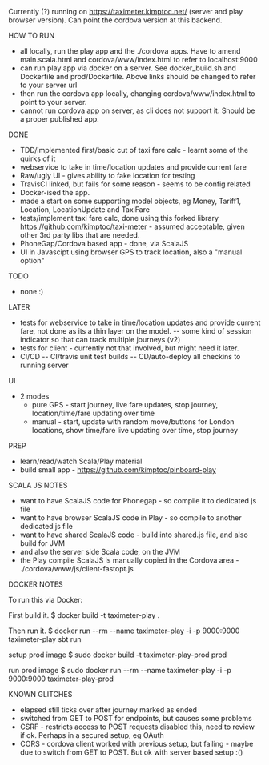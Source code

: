 Currently (?) running on https://taximeter.kimptoc.net/ (server and play browser version).
Can point the cordova version at this backend.

HOW TO RUN
- all locally, run the play app and the ./cordova apps.  Have to amend main.scala.html and cordova/www/index.html to refer to localhost:9000
- can run play app via docker on a server. See docker_build.sh and Dockerfile and prod/Dockerfile. Above links should be changed to refer to your server url
- then run the cordova app locally, changing cordova/www/index.html to point to your server.
- cannot run cordova app on server, as cli does not support it.  Should be a proper published app.

DONE
- TDD/implemented first/basic cut of taxi fare calc - learnt some of the quirks of it
- webservice to take in time/location updates and provide current fare
- Raw/ugly UI - gives ability to fake location for testing
- TravisCI linked, but fails for some reason - seems to be config related
- Docker-ised the app.
- made a start on some supporting model objects, eg Money, Tariff1, Location, LocationUpdate and TaxiFare
- tests/implement taxi fare calc, done using this forked library https://github.com/kimptoc/taxi-meter - assumed acceptable, given other 3rd party libs that are needed.
- PhoneGap/Cordova based app - done, via ScalaJS
- UI in Javascipt using browser GPS to track location, also a "manual option"

TODO 
- none :) 

LATER

- tests for webservice to take in time/location updates and provide current fare, not done as its a thin layer on the model.
-- some kind of session indicator so that can track multiple journeys (v2)
- tests for client - currently not that involved, but might need it later.
- CI/CD
-- CI/travis unit test builds
-- CD/auto-deploy all checkins to running server

UI
- 2 modes
  - pure GPS - start journey, live fare updates, stop journey, location/time/fare updating over time
  - manual - start, update with random move/buttons for London locations, show time/fare live updating over time, stop journey




PREP

- learn/read/watch Scala/Play material
- build small app - https://github.com/kimptoc/pinboard-play


SCALA JS NOTES
- want to have ScalaJS code for Phonegap - so compile it to dedicated js file
- want to have browser ScalaJS code in Play - so compile to another dedicated js file
- want to have shared ScalaJS code - build into shared.js file, and also build for JVM
- and also the server side Scala code, on the JVM
- the Play compile ScalaJS is manually copied in the Cordova area - ./cordova/www/js/client-fastopt.js 



DOCKER NOTES

To run this via Docker:

First build it.
$ docker build -t taximeter-play .

Then run it.
$ docker run --rm --name taximeter-play -i -p 9000:9000 taximeter-play sbt run

setup prod image
$ sudo docker build -t taximeter-play-prod prod

run prod image
$ sudo docker run --rm --name taximeter-play -i -p 9000:9000 taximeter-play-prod 

KNOWN GLITCHES
- elapsed still ticks over after journey marked as ended
- switched from GET to POST for endpoints, but causes some problems
- CSRF - restricts access to POST requests disabled this, need to review if ok. Perhaps in a secured setup, eg OAuth
- CORS - cordova client worked with previous setup, but failing - maybe due to switch from GET to POST. But ok with server based setup :()